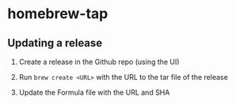 # homebrew-tap

## Updating a release

1. Create a release in the Github repo (using the UI)

2. Run `brew create <URL>` with the URL to the tar file of the release

3. Update the Formula file with the URL and SHA

